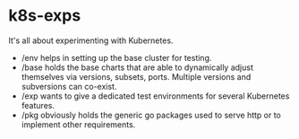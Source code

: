 # k8s-exps

It's all about experimenting with Kubernetes.

* /env helps in setting up the base cluster for testing.
* /base holds the base charts that are able to dynamically adjust themselves via versions, subsets, ports. Multiple versions and subversions can co-exist.
* /exp wants to give a dedicated test environments for several Kubernetes features.
* /pkg obviously holds the generic go packages used to serve http or to implement other requirements.
